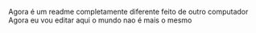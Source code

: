 Agora é um readme completamente diferente feito de outro computador
Agora eu vou editar aqui
o mundo nao é mais o mesmo
